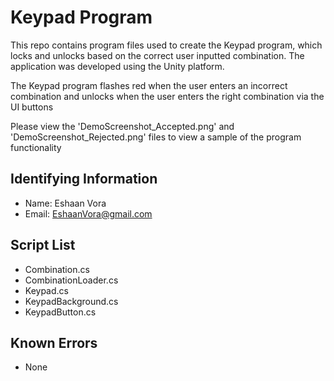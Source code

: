 # Keypad Program

This repo contains program files used to create the Keypad program, which locks and unlocks based on the correct user inputted combination. The application was developed using the Unity platform.

The Keypad program flashes red when the user enters an incorrect combination and unlocks when the user enters the right combination via the UI buttons

Please view the 'DemoScreenshot_Accepted.png' and 'DemoScreenshot_Rejected.png' files to view a sample of the program functionality

## Identifying Information

* Name: Eshaan Vora
* Email: EshaanVora@gmail.com

## Script List

* Combination.cs
* CombinationLoader.cs
* Keypad.cs
* KeypadBackground.cs
* KeypadButton.cs

## Known Errors

* None